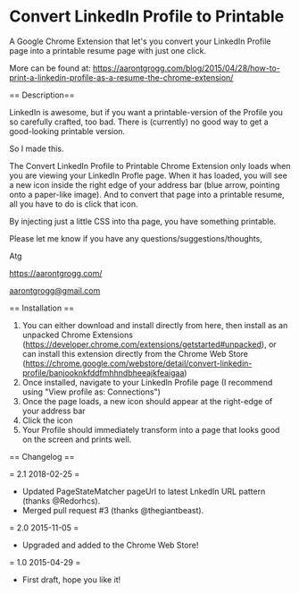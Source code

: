 Convert LinkedIn Profile to Printable
=====================================

A Google Chrome Extension that let's you convert your LinkedIn Profile page into a printable resume page with just one click.

More can be found at:
https://aarontgrogg.com/blog/2015/04/28/how-to-print-a-linkedin-profile-as-a-resume-the-chrome-extension/


== Description==

LinkedIn is awesome, but if you want a printable-version of the Profile you so carefully crafted,
too bad.  There is (currently) no good way to get a good-looking printable version.

So I made this.

The Convert LinkedIn Profile to Printable Chrome Extension only loads when you are viewing your LinkedIn Profle page. When it has loaded, 
you will see a new icon inside the right edge of your address bar (blue arrow, pointing onto a paper-like image).  And to convert 
that page into a printable resume, all you have to do is click that icon.

By injecting just a little CSS into tha page, you have something printable.

Please let me know if you have any questions/suggestions/thoughts,

Atg

https://aarontgrogg.com/

aarontgrogg@gmail.com


== Installation ==

1. You can either download and install directly from here, then install as an unpacked Chrome Extensions (https://developer.chrome.com/extensions/getstarted#unpacked), or can install this extension directly from the Chrome Web Store (https://chrome.google.com/webstore/detail/convert-linkedin-profile/banjooknkfddfmhhndbheeajkfeaigaa)
2. Once installed, navigate to your LinkedIn Profile page (I recommend using "View profile as: Connections")
3. Once the page loads, a new icon should appear at the right-edge of your address bar
4. Click the icon
5. Your Profile should immediately transform into a page that looks good on the screen and prints well.


== Changelog ==

= 2.1 2018-02-25 = 
* Updated PageStateMatcher pageUrl to latest LnkedIn URL pattern (thanks @Redorhcs).
* Merged pull request #3 (thanks @thegiantbeast).

= 2.0 2015-11-05 =
*  Upgraded and added to the Chrome Web Store!

= 1.0 2015-04-29 =
*  First draft, hope you like it!
